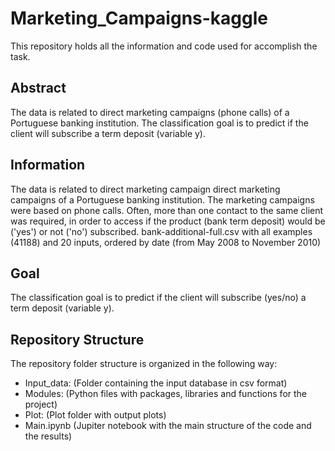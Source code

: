 # Marketing_Campaigns-kaggle

This repository holds all the information and code used for accomplish the task.

## Abstract
The data is related to direct marketing campaigns (phone calls) of a Portuguese banking institution. The classification goal is to predict if the client will subscribe a term deposit (variable y).

## Information
The data is related to direct marketing campaign direct marketing campaigns of a Portuguese banking institution. The marketing campaigns were based on phone calls. Often, more than one contact to the same client was required, in order to access if the product (bank term deposit) would be ('yes') or not ('no') subscribed.
bank-additional-full.csv with all examples (41188) and 20 inputs, ordered by date (from May 2008 to November 2010)

## Goal
The classification goal is to predict if the client will subscribe (yes/no) a term deposit (variable y).

## Repository Structure
The repository folder structure is organized in the following way:
  * Input_data: (Folder containing the input database in csv format)  
  * Modules: (Python files with packages, libraries and functions for the project)
  * Plot: (Plot folder with output plots)
  * Main.ipynb (Jupiter notebook with the main structure of the code and the results)
